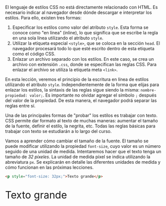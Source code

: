 
El lenguaje de estilos CSS no está directamente relacionado con HTML. Es necesario indicar al navegador desde dónde descargar e interpretar los estilos. Para ello, existen tres formas:

1. Especificar los estilos como valor del atributo `style`. Esta forma se conoce como "en línea" (inline), lo que significa que se escribe la regla en una sola línea utilizando el atributo `style`.
2. Utilizar la etiqueta especial `<style>`, que se coloca en la sección `head`. El navegador procesará todo lo que esté escrito dentro de esta etiqueta como el código CSS.
3. Enlazar un archivo separado con los estilos. En este caso, se crea un archivo con extensión `.css`, donde se especifican las reglas CSS. Para enlazar el archivo se utiliza la etiqueta meta `<link>`.

En esta lección, veremos el principio de la escritura en línea de estilos utilizando el atributo `style`. Independientemente de la forma que elijas para enlazar los estilos, la sintaxis de las reglas sigue siendo la misma: `nombre-propiedad: valor;`. Es importante no olvidar agregar el símbolo `;` después del valor de la propiedad. De esta manera, el navegador podrá separar las reglas entre sí.

Una de las principales formas de "probar" los estilos es trabajar con texto. CSS permite dar formato al texto de muchas maneras: aumentar el tamaño de la fuente, definir el estilo, la negrita, etc. Todas las reglas básicas para trabajar con texto se estudiarán a lo largo del curso.

Vamos a aprender cómo cambiar el tamaño de la fuente. El tamaño se puede modificar utilizando la propiedad `font-size`, cuyo valor es un número seguido de una unidad de medida. Intentaremos hacer que el texto tenga un tamaño de _32 píxeles_. La unidad de medida píxel se indica utilizando la abreviatura `px`. Se explicarán en detalle las diferentes unidades de medida y cómo funcionan en las próximas lecciones.

```html
<p style="font-size: 32px;">Texto grande</p>
```

<div class="hexlet-basics-example my-3 bg-light">
  <p class="m-0" style="font-size: 32px;">Texto grande</p>
</div>
